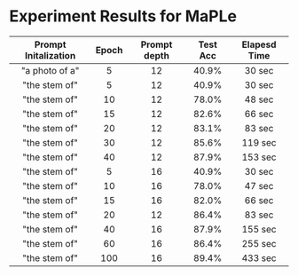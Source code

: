 # Experiment Results for MaPLe

| Prompt Initalization | Epoch | Prompt  $\text{depth}$ | Test Acc | Elapesd Time |
|:--------------------:|:-----:|:----------------------:|:--------:|:------------:|
|    "a photo of a"    |   5   |           12           |  40.9%   |    30 sec    |
|    "the stem of"     |   5   |           12           |  40.9%   |    30 sec    |
|    "the stem of"     |  10   |           12           |  78.0%   |    48 sec    |
|    "the stem of"     |  15   |           12           |  82.6%   |    66 sec    |
|    "the stem of"     |  20   |           12           |  83.1%   |    83 sec    |
|    "the stem of"     |  30   |           12           |  85.6%   |   119 sec    |
|    "the stem of"     |  40   |           12           |  87.9%   |   153 sec    |
|    "the stem of"     |   5   |           16           |  40.9%   |    30 sec    |
|    "the stem of"     |  10   |           16           |  78.0%   |    47 sec    |
|    "the stem of"     |  15   |           16           |  82.0%   |    66 sec    |
|    "the stem of"     |  20   |           12           |  86.4%   |    83 sec    |
|    "the stem of"     |  40   |           16           |  87.9%   |   155 sec    |
|    "the stem of"     |  60   |           16           |  86.4%   |   255 sec    |
|    "the stem of"     |  100  |           16           |  89.4%   |   433 sec    |
